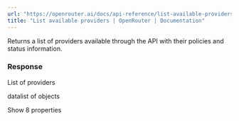 ```yaml
---
url: "https://openrouter.ai/docs/api-reference/list-available-providers"
title: "List available providers | OpenRouter | Documentation"
---
```


Returns a list of providers available through the API with their policies and status information.

### Response

List of providers

datalist of objects

Show 8 properties